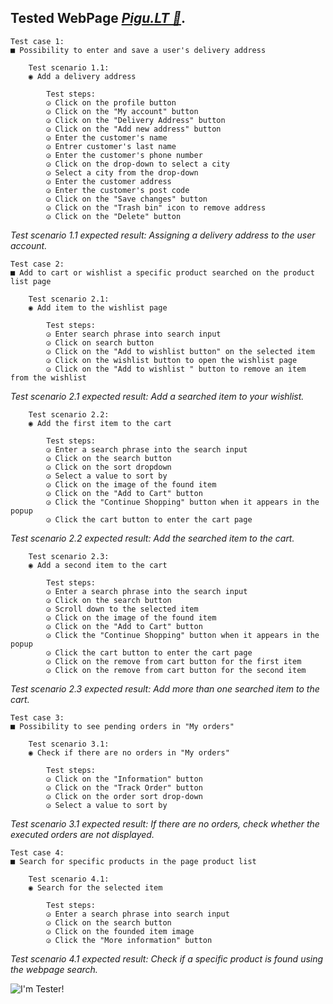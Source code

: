 ﻿## Tested WebPage *[Pigu.LT 🛒](https://www.pigu.lt/)*.

	Test case 1:
	■ Possibility to enter and save a user's delivery address

		Test scenario 1.1:
		◉ Add a delivery address

			Test steps:
			◶ Click on the profile button
			◶ Click on the "My account" button
			◶ Click on the "Delivery Address" button
			◶ Click on the "Add new address" button
			◶ Enter the customer's name
			◶ Entrer customer's last name
			◶ Enter the customer's phone number
			◶ Click on the drop-down to select a city
			◶ Select a city from the drop-down
			◶ Enter the customer address
			◶ Enter the customer's post code
			◶ Click on the "Save changes" button
			◶ Click on the "Trash bin" icon to remove address
			◶ Click on the "Delete" button

*Test scenario 1.1 expected result: Assigning a delivery address to the user account.*

	Test case 2:
	■ Add to cart or wishlist a specific product searched on the product list page

		Test scenario 2.1:
		◉ Add item to the wishlist page 
			
			Test steps:
			◶ Enter search phrase into search input
			◶ Click on search button
			◶ Click on the "Add to wishlist button" on the selected item
			◶ Click on the wishlist button to open the wishlist page
			◶ Click on the "Add to wishlist " button to remove an item from the wishlist

*Test scenario 2.1 expected result: Add a searched item to your wishlist.*

		Test scenario 2.2:
		◉ Add the first item to the cart 
			
			Test steps:
			◶ Enter a search phrase into the search input
			◶ Click on the search button
			◶ Click on the sort dropdown
			◶ Select a value to sort by
			◶ Click on the image of the found item
			◶ Click on the "Add to Cart" button
			◶ Click the "Continue Shopping" button when it appears in the popup
			◶ Click the cart button to enter the cart page

*Test scenario 2.2 expected result: Add the searched item to the cart.*

		Test scenario 2.3:
		◉ Add a second item to the cart 
			
			Test steps:
			◶ Enter a search phrase into the search input
			◶ Click on the search button
			◶ Scroll down to the selected item
			◶ Click on the image of the found item
			◶ Click on the "Add to Cart" button
			◶ Click the "Continue Shopping" button when it appears in the popup
			◶ Click the cart button to enter the cart page
			◶ Click on the remove from cart button for the first item
			◶ Click on the remove from cart button for the second item
	
*Test scenario 2.3 expected result: Add more than one searched item to the cart.*

	Test case 3:
	■ Possibility to see pending orders in "My orders"

		Test scenario 3.1:
		◉ Check if there are no orders in "My orders"
		
			Test steps:
			◶ Click on the "Information" button
			◶ Click on the "Track Order" button
			◶ Click on the order sort drop-down
			◶ Select a value to sort by

*Test scenario 3.1 expected result: If there are no orders, check whether the executed orders are not displayed.*

	Test case 4:
	■ Search for specific products in the page product list

		Test scenario 4.1:
		◉ Search for the selected item

			Test steps:
			◶ Enter a search phrase into search input
			◶ Click on the search button
			◶ Click on the founded item image
			◶ Click the "More information" button

*Test scenario 4.1 expected result: Check if a specific product is found using the webpage search.*

![I'm Tester!](https://www.svgheart.com/wp-content/uploads/2021/11/official-cookie-tester-funny-christmas-free-svg-file-SvgHeart.Com.png)